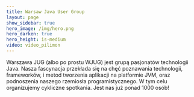 ```yaml
---
title: Warsaw Java User Group
layout: page
show_sidebar: true
hero_image: /img/hero.png
hero_darken: true
hero_height: is-medium
video: video_pilimon
---
```


Warszawa JUG (albo po prostu WJUG) jest grupą pasjonatów technologii Java. Nasza fascynacja przekłada się na chęć poznawania technologii, frameworków, i metod tworzenia aplikacji na platformie JVM, oraz podnoszenia naszego rzemiosła programistycznego. W tym celu organizujemy cykliczne spotkania. Jest nas już ponad 1000 osób!
